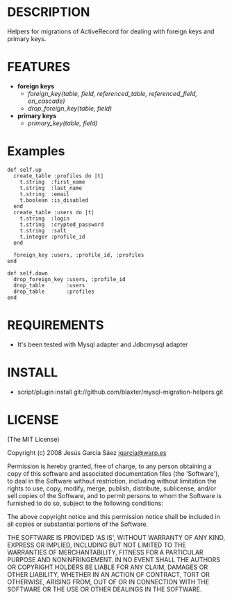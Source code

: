 
DESCRIPTION
===========

Helpers for migrations of ActiveRecord for dealing with foreign keys and primary keys.

FEATURES
========

 * **foreign keys**
   * *foreign_key(table, field, referenced_table, referenced_field, on_cascade)*
   * *drop_foreign_key(table, field)*
 * **primary keys**
   * *primary_key(table, field)*

Examples
========

    def self.up
      create_table :profiles do |t|
        t.string  :first_name
        t.string  :last_name
        t.string  :email
        t.boolean :is_disabled
      end
      create_table :users do |t|
        t.string  :login
        t.string  :crypted_password
        t.string  :salt
        t.integer :profile_id
      end

      foreign_key :users, :profile_id, :profiles
    end

    def self.down
      drop_foreign_key :users, :profile_id
      drop_table       :users
      drop_table       :profiles
    end


REQUIREMENTS
============

 * It's been tested with Mysql adapter and Jdbcmysql adapter

INSTALL
=======

 * script/plugin install git://github.com/blaxter/mysql-migration-helpers.git

LICENSE
=======

(The MIT License)

Copyright (c) 2008 Jesús García Sáez <jgarcia@warp.es>

Permission is hereby granted, free of charge, to any person obtaining
a copy of this software and associated documentation files (the
'Software'), to deal in the Software without restriction, including
without limitation the rights to use, copy, modify, merge, publish,
distribute, sublicense, and/or sell copies of the Software, and to
permit persons to whom the Software is furnished to do so, subject to
the following conditions:

The above copyright notice and this permission notice shall be
included in all copies or substantial portions of the Software.

THE SOFTWARE IS PROVIDED 'AS IS', WITHOUT WARRANTY OF ANY KIND,
EXPRESS OR IMPLIED, INCLUDING BUT NOT LIMITED TO THE WARRANTIES OF
MERCHANTABILITY, FITNESS FOR A PARTICULAR PURPOSE AND NONINFRINGEMENT.
IN NO EVENT SHALL THE AUTHORS OR COPYRIGHT HOLDERS BE LIABLE FOR ANY
CLAIM, DAMAGES OR OTHER LIABILITY, WHETHER IN AN ACTION OF CONTRACT,
TORT OR OTHERWISE, ARISING FROM, OUT OF OR IN CONNECTION WITH THE
SOFTWARE OR THE USE OR OTHER DEALINGS IN THE SOFTWARE.
